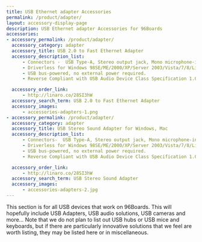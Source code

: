 ```yaml
---
title: USB Ethernet adapter Accessories
permalink: /product/adapter/
layout: accessory-display-page
description: USB Ethernet adapter Accessories for 96Boards
accessories:
- accessory_permalink: /product/adapter/
  accessory_category: adapter
  accessory_title: USB 2.0 to Fast Ethernet Adapter
  accessory_description_list:
      - Connectors -  USB Type-A, Stereo output jack, Mono microphone-input jack.
      - Driverless for Windows 98SE/ME/2000/XP/Server 2003/Vista/7/8/Linux/Mac OSX.
      - USB bus-powered, no external power required.
      - Reverse Compliant with USB Audio Device Class Specification 1.0

  accessory_order_link:
      - http://linaro.co/28SI3hW
  accessory_search_term: USB 2.0 to Fast Ethernet Adapter
  accessory_images:
      - accessories-adapters-1.png
- accessory_permalink: /product/adapter/
  accessory_category: adapter
  accessory_title: USB Stereo Sound Adapter for Windows, Mac
  accessory_description_list:
      - Connectors-  USB Type-A, Stereo output jack, Mono microphone-input jack.
      - Driverless for Windows 98SE/ME/2000/XP/Server 2003/Vista/7/8/Linux/Mac OSX.
      - USB bus-powered, no external power required.
      - Reverse Compliant with USB Audio Device Class Specification 1.0

  accessory_order_link:
      - http://linaro.co/28SI3hW
  accessory_search_term: USB Stereo Sound Adapter
  accessory_images:
      - accessories-adapters-2.jpg
---
```

This section is for all USB devices that work on 96Boards. This will hopefully include USB Adapters, USB audio solutions, USB cameras and more… Note that we do not plan to list out USB hubs or USB mice and keyboards, but if there are particularly innovative solutions that we feel are worth listing, they may be listed here or in miscellaneous.
